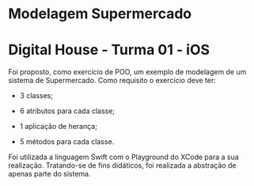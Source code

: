 # Modelagem Supermercado
# Digital House - Turma 01 - iOS

Foi proposto, como exercício de POO, um exemplo de modelagem de um sistema de Supermercado. 
Como requisito o exercício deve ter:

 - 3 classes;

 - 6 atributos para cada classe;

 - 1 aplicação de herança;

 - 5 métodos para cada classe.

 Foi utilizada a linguagem Swift com o Playground do XCode para a sua realização. Tratando-se de fins didáticos, foi realizada a abstração de apenas parte do sistema.
